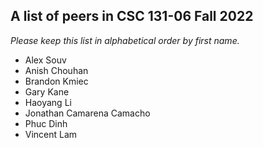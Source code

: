 A list of peers in CSC 131-06 Fall 2022
--------------------------------------------------

*Please keep this list in alphabetical order by first name.*
* Alex Souv
* Anish Chouhan
* Brandon Kmiec
* Gary Kane
* Haoyang Li
* Jonathan Camarena Camacho
* Phuc Dinh
* Vincent Lam
